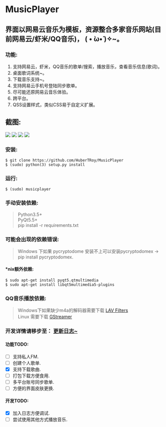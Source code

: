 # MusicPlayer
## 界面以网易云音乐为模板，资源整合多家音乐网站(目前网易云/虾米/QQ音乐)，   ( • ̀ω•́ )✧~。

### 功能:
1. 支持网易云，虾米，QQ音乐的歌单/搜索，播放音乐，查看音乐信息(歌词)。
2. 桌面歌词系统~。
3. 下载音乐支持~。
4. 支持网易云手机号登陆同步歌单。
5. 尽可能还原网易云音乐体验。
6. 跨平台。
7. QSS设置样式，类似CSS易于自定义扩展。

## 截图:
<img src="https://github.com/HuberTRoy/MusicPlayer/blob/master/testpic/22.jpg"/>

<img src="https://github.com/HuberTRoy/MusicPlayer/blob/master/testpic/16.jpg"/>

<img src="https://github.com/HuberTRoy/MusicPlayer/blob/master/testpic/19.jpg"/>

<img src="https://github.com/HuberTRoy/MusicPlayer/blob/master/testpic/23.jpg"/>

### 安装:
```
$ git clone https://github.com/HuberTRoy/MusicPlayer
$ (sudo) python(3) setup.py install
```

### 运行:
```
$ (sudo) musicplayer
```

### 手动安装依赖:
> Python3.5+ <br />
> PyQt5.5+ <br />
> pip install -r requirements.txt

### 可能会出现的依赖错误:
> Windows 下如果 pycryptodome 安装不上可以安装pycryptodomex -> pip install pycryptodomex.

#### \*nix额外依赖:
```
$ sudo apt-get install pyqt5.qtmultimedia
$ sudo apt-get install libqt5multimedia5-plugins
```

### QQ音乐播放依赖:
> Windows下如果缺少m4a的解码器需要下载 <a href="https://github.com/Nevcairiel/LAVFilters/releases">LAV Filters</a> <br>
> Linux 需要下载 <a href="https://gstreamer.freedesktop.org/">GStreamer</a>


### 开发详情请移步至： <a href="https://github.com/HuberTRoy/MusicPlayer/blob/master/doc/updateLog.md">更新日志~</a>


#### 功能TODO:
- [ ] 支持私人FM.
- [ ] 创建个人歌单.
- [x] 支持下载歌曲.
- [ ] 打包下载方便食用.
- [ ] 多平台账号同步歌单.
- [ ] 方便的界面皮肤更换.

#### 开发TODO:
- [x] 加入日志方便调试.
- [ ] 尝试使用其他方式播放音乐.